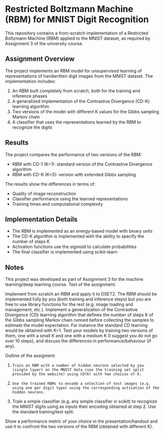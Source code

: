 # Restricted Boltzmann Machine (RBM) for MNIST Digit Recognition

This repository contains a from-scratch implementation of a Restricted Boltzmann Machine (RBM) applied to the MNIST dataset, as required by Assignment 3 of the university course.

## Assignment Overview

The project implements an RBM model for unsupervised learning of representations of handwritten digit images from the MNIST dataset. The implementation includes:

1. An RBM built completely from scratch, both for the training and inference phases
2. A generalized implementation of the Contrastive Divergence (CD-K) learning algorithm
3. Two versions of the model with different K values for the Gibbs sampling Markov chain
4. A classifier that uses the representations learned by the RBM to recognize the digits

## Results

The project compares the performance of two versions of the RBM:
- RBM with CD-1 (K=1): standard version of the Contrastive Divergence algorithm
- RBM with CD-K (K=5): version with extended Gibbs sampling

The results show the differences in terms of:
- Quality of image reconstruction
- Classifier performance using the learned representations
- Training times and computational complexity

## Implementation Details

- The RBM is implemented as an energy-based model with binary units
- The CD-K algorithm is implemented with the ability to specify the number of steps K
- Activation functions use the sigmoid to calculate probabilities
- The final classifier is implemented using scikit-learn

## Notes

This project was developed as part of Assignment 3 for the machine learning/deep learning course.
Text of the assignment:

Implement from scratch an RBM and apply it to DSET2. The RBM should be implemented fully by you (both training and inference steps) but you are free to use library functions for the rest (e.g. image loading and management, etc.). 
Implement a generalization of the Contrastive Divergence (CD) learning algorithm that defines the number of steps K of the Gibbs sampling Markov chain runned before collecting the samples to estimate the model expectation. 
For instance the standard CD learning would be obtained with K=1. 
Test your models by training two versions of them, one with a small K and one with a medium K (I suggest you do not go over 10 steps), and discuss the differences in performance/behaviour (if any).

Outline of the assigment:

1.     Train an RBM with a number of hidden neurons selected by you (single layer) on the MNIST data (use the training set split provided by the website) using CD(K) with two choices of K.

2.     Use the trained RBMs to encode a selection of test images (e.g. using one per digit type) using the corresponding activation of the hidden neurons.

3.    Train a simple classifier (e.g. any simple classifier in scikit) to recognize the MNIST digits using as inputs their encoding obtained at step 2. Use the standard training/test split.

Show a performance metric of your choice in the presentation/handout and use it to confront the two versions of the RBM (obtained with different K).
